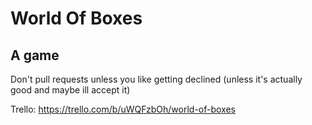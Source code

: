 # World Of Boxes
## A game

Don't pull requests unless you like getting declined (unless it's actually good and maybe ill accept it)

Trello: https://trello.com/b/uWQFzbOh/world-of-boxes